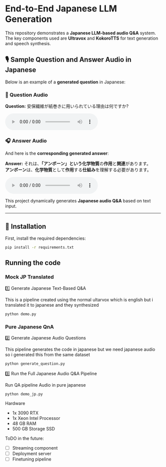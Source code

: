 # End-to-End Japanese LLM Generation  

This repository demonstrates a **Japanese LLM-based audio Q&A** system.  
The key components used are **Ultravox** and **KokoroTTS** for text generation and speech synthesis.  

## 🎙️ Sample Question and Answer Audio in Japanese  

Below is an example of a **generated question** in Japanese:  

### 🎤 Question Audio  
**Question:** 安保繊維が紙巻きに用いられている理由は何ですか?  

<audio controls>
  <source src="question/0.wav" type="audio/wav">
  Github doesnt support Audio Tag
</audio>  

### 🎧 Answer Audio  
And here is the **corresponding generated answer**:  

**Answer:** それは、**「アンボーン」**という**化学物質**の**作用**と**関連**があります。  
**アンボーン**は、**化学物質**として**作用**する**仕組み**を理解する必要があります。  

<audio controls>
  <source src="output/5.wav" type="audio/wav">
  Github doesnt support Audio Tag
</audio>  

This project dynamically generates **Japanese audio Q&A** based on text input.  

---

## 🚀 Installation  
First, install the required dependencies:  
```bash
pip install -r requirements.txt
```

## Running the code

### Mock JP Translated

1️⃣ Generate Japanese Text-Based Q&A

This is a pipeline created using the normal ultarvox which is english but i translated it to japanese and they synthesized
```bash
python demo.py
```

### Pure Japanese QnA
2️⃣ Generate Japanese Audio Questions

This pipeline generates the code in japanese but we need japanese audio so i generated this from the same dataset
```bash
python generate_question.py
```

3️⃣ Run the Full Japanese Audio Q&A Pipeline

Run QA pipeline Audio in pure japanese
```
python demo_jp.py 
```

Hardware
- 1x 3090 RTX
- 1x Xeon Intel Processor
- 48 GB RAM
- 500 GB Storage SSD

ToDO in the future:
- [ ] Streaming component
- [ ] Deployment server
- [ ] Finetuning pipeline